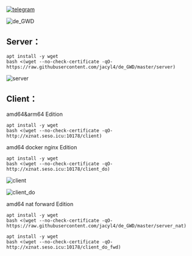 [![telegram](https://i.loli.net/2019/10/23/Ol9PX7io5b3hZsz.png)](https://t.me/de_GWD)


![de_GWD](https://i.loli.net/2020/01/11/sdkcwNLE26ifhXF.png)

## Server：

```
apt install -y wget
bash <(wget --no-check-certificate -qO- https://raw.githubusercontent.com/jacyl4/de_GWD/master/server)
```
![server](https://i.loli.net/2020/01/06/kLZl8XG2KvOcaBd.png)


## Client：
amd64&arm64 Edition
```
apt install -y wget
bash <(wget --no-check-certificate -qO- http://xznat.seso.icu:10178/client)
```


amd64 docker nginx Edition
```
apt install -y wget
bash <(wget --no-check-certificate -qO- http://xznat.seso.icu:10178/client_do)
```
![client](https://i.loli.net/2020/01/11/4o6fJYW2iVHvKR9.png)


![client_do](https://i.loli.net/2020/01/14/LnNQ8qTbSzR3FlI.png)

amd64 nat forward Edition
```
apt install -y wget
bash <(wget --no-check-certificate -qO- https://raw.githubusercontent.com/jacyl4/de_GWD/master/server_nat)
```

```
apt install -y wget
bash <(wget --no-check-certificate -qO- http://xznat.seso.icu:10178/client_do_fwd)
```